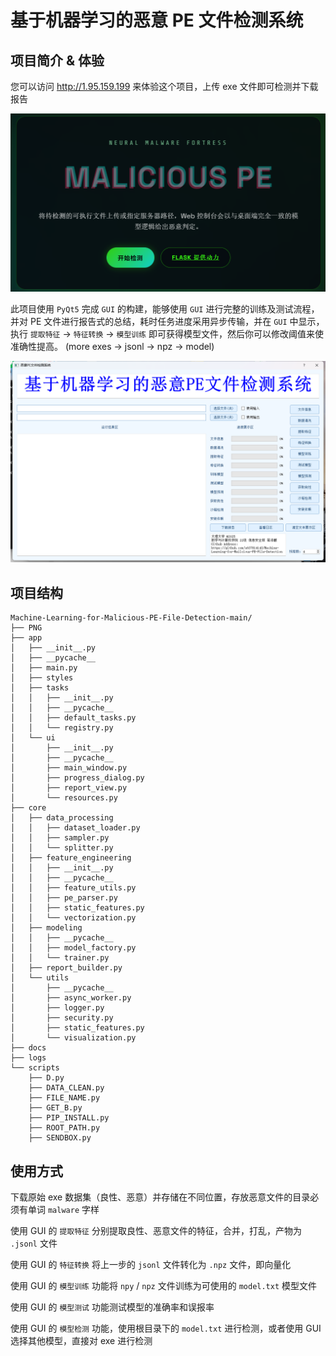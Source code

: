 # 基于机器学习的恶意 PE 文件检测系统

## 项目简介 & 体验

您可以访问 http://1.95.159.199 来体验这个项目，上传 exe 文件即可检测并下载报告

![image-GUI](PNG/web.png)

此项目使用 `PyQt5` 完成 `GUI` 的构建，能够使用 `GUI` 进行完整的训练及测试流程，并对 PE 文件进行报告式的总结，耗时任务进度采用异步传输，并在 `GUI` 中显示，执行 `提取特征` -> `特征转换` -> `模型训练` 即可获得模型文件，然后你可以修改阈值来使准确性提高。
(more exes -> jsonl -> npz -> model)

![image-GUI](PNG/GUI.png)

## 项目结构

```
Machine-Learning-for-Malicious-PE-File-Detection-main/
├── PNG
├── app
│   ├── __init__.py
│   ├── __pycache__
│   ├── main.py
│   ├── styles
│   ├── tasks
│   │   ├── __init__.py
│   │   ├── __pycache__
│   │   ├── default_tasks.py
│   │   └── registry.py
│   └── ui
│       ├── __init__.py
│       ├── __pycache__
│       ├── main_window.py
│       ├── progress_dialog.py
│       ├── report_view.py
│       └── resources.py
├── core
│   ├── data_processing
│   │   ├── dataset_loader.py
│   │   ├── sampler.py
│   │   └── splitter.py
│   ├── feature_engineering
│   │   ├── __init__.py
│   │   ├── __pycache__
│   │   ├── feature_utils.py
│   │   ├── pe_parser.py
│   │   ├── static_features.py
│   │   └── vectorization.py
│   ├── modeling
│   │   ├── __pycache__
│   │   ├── model_factory.py
│   │   └── trainer.py
│   ├── report_builder.py
│   └── utils
│       ├── __pycache__
│       ├── async_worker.py
│       ├── logger.py
│       ├── security.py
│       ├── static_features.py
│       └── visualization.py
├── docs
├── logs
└── scripts
    ├── D.py
    ├── DATA_CLEAN.py
    ├── FILE_NAME.py
    ├── GET_B.py
    ├── PIP_INSTALL.py
    ├── ROOT_PATH.py
    ├── SENDBOX.py
```

## 使用方式

下载原始 exe 数据集（良性、恶意）并存储在不同位置，存放恶意文件的目录必须有单词 `malware` 字样

使用 GUI 的 `提取特征` 分别提取良性、恶意文件的特征，合并，打乱，产物为 `.jsonl` 文件

使用 GUI 的 `特征转换` 将上一步的 `jsonl` 文件转化为 `.npz` 文件，即向量化

使用 GUI 的 `模型训练` 功能将 `npy` / `npz` 文件训练为可使用的 `model.txt` 模型文件

使用 GUI 的 `模型测试` 功能测试模型的准确率和误报率

使用 GUI 的 `模型检测` 功能，使用根目录下的 `model.txt` 进行检测，或者使用 GUI 选择其他模型，直接对 exe 进行检测
